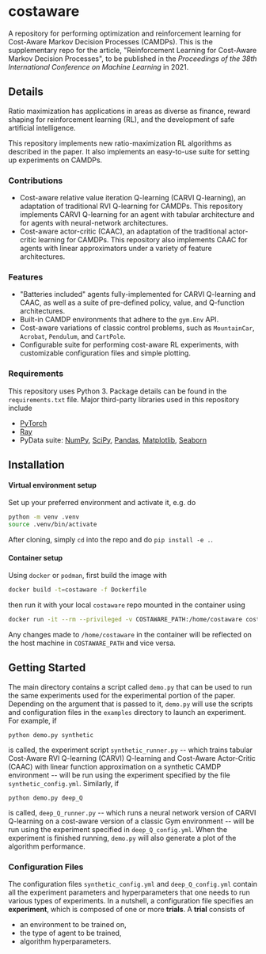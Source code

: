 # costaware

A repository for performing optimization and reinforcement learning for Cost-Aware Markov Decision Processes (CAMDPs). This is the supplementary repo for the article, "Reinforcement Learning for Cost-Aware Markov Decision Processes", to be published in the _Proceedings of the 38th International Conference on Machine Learning_ in 2021.

## Details

Ratio maximization has applications in areas as diverse as finance, reward shaping for reinforcement
learning (RL), and the development of safe artificial intelligence.

This repository implements new ratio-maximization RL algorithms as described in the paper. It also implements an easy-to-use suite for setting up experiments on CAMDPs.

### Contributions

* Cost-aware relative value iteration Q-learning (CARVI Q-learning), an adaptation of traditional RVI Q-learning for CAMDPs. This repository implements CARVI Q-learning for an agent with tabular architecture and for agents with neural-network architectures. 
* Cost-aware actor-critic (CAAC), an adaptation of the traditional actor-critic learning for CAMDPs. This repository also implements CAAC for agents with linear approximators under a variety of feature architectures.

### Features

* "Batteries included" agents fully-implemented for CARVI Q-learning and CAAC, as well as a suite of pre-defined policy, value, and Q-function architectures.
* Built-in CAMDP environments that adhere to the `gym.Env` API.
* Cost-aware variations of classic control problems, such as `MountainCar`, `Acrobat`, `Pendulum`, and `CartPole`.
* Configurable suite for performing cost-aware RL experiments, with customizable configuration files and  simple plotting.

### Requirements

This repository uses Python 3. Package details can be found in the `requirements.txt` file. Major third-party libraries used in this repository include  

* [PyTorch](https://pytorch.org/)
* [Ray](https://ray.io/)
* PyData suite: [NumPy](https://numpy.org/), [SciPy](https://www.scipy.org/), [Pandas](https://pandas.pydata.org/), [Matplotlib](https://matplotlib.org/), [Seaborn](https://seaborn.pydata.org/)

## Installation

#### Virtual environment setup

Set up your preferred environment and activate it, e.g. do
```bash
python -m venv .venv
source .venv/bin/activate
```
After cloning, simply `cd` into the repo and do `pip install -e .`.

#### Container setup

Using `docker` or `podman`, first build the image with

```bash
docker build -t=costaware -f Dockerfile
```

then run it with your local `costaware` repo mounted in the container using

```bash
docker run -it --rm --privileged -v COSTAWARE_PATH:/home/costaware costaware
```

Any changes made to `/home/costaware` in the container will be reflected
on the host machine in `COSTAWARE_PATH` and vice versa.

## Getting Started

The main directory contains a script called `demo.py` that can be used to run the same experiments used for the experimental portion of the paper. Depending on the argument that is passed to it, `demo.py` will use the scripts and configuration files in the `examples` directory to launch an experiment. For example, if

```python demo.py synthetic```

is called, the experiment script `synthetic_runner.py` -- which trains tabular Cost-Aware RVI Q-learning (CARVI) Q-learning and Cost-Aware Actor-Critic (CAAC) with linear function approximation on a synthetic CAMDP environment -- will be run using the experiment specified by the file `synthetic_config.yml`. Similarly, if

```python demo.py deep_Q```

is called, `deep_Q_runner.py` -- which runs a neural network version of CARVI Q-learning on a cost-aware version of a classic Gym environment -- will be run using the experiment specified in `deep_Q_config.yml`. When the experiment is finished running, `demo.py` will also generate a plot of the algorithm performance.

### Configuration Files

The configuration files `synthetic_config.yml` and `deep_Q_config.yml` contain all the experiment parameters and hyperparameters that one needs to run various types of experiments. In a nutshell, a configuration file specifies an **experiment**, which is composed of one or more **trials**. A **trial** consists of
* an environment to be trained on,
* the type of agent to be trained,
* algorithm hyperparameters.
